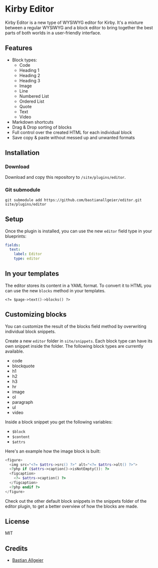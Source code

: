 # Kirby Editor

Kirby Editor is a new type of WYSIWYG editor for Kirby. It's a mixture between a regular WYSIWYG and a block editor to bring together the best parts of both worlds in a user-friendly interface. 

## Features

- Block types: 
  - Code
  - Heading 1
  - Heading 2
  - Heading 3
  - Image
  - Line
  - Numbered List
  - Ordered List
  - Quote
  - Text
  - Video
- Markdown shortcuts
- Drag & Drop sorting of blocks
- Full control over the created HTML for each individual block
- Save copy & paste without messed up and unwanted formats

## Installation

### Download

Download and copy this repository to `/site/plugins/editor`.

### Git submodule

```
git submodule add https://github.com/bastianallgeier/editor.git site/plugins/editor
```

## Setup

Once the plugin is installed, you can use the new `editor` field type in your blueprints:

```yaml
fields:
  text:
    label: Editor
    type: editor
```

## In your templates

The editor stores its content in a YAML format. To convert it to HTML you can use the new `blocks` method in your templates.

```
<?= $page->text()->blocks() ?>
```

## Customizing blocks

You can customize the result of the blocks field method by overwriting individual block snippets.

Create a new `editor` folder in `site/snippets`. Each block type can have its own snippet inside the folder. The following block types are currently available.

- code
- blockquote
- h1
- h2
- h3
- hr
- image
- ol
- paragraph
- ul
- video

Inside a block snippet you get the following variables:

- `$block`
- `$content`
- `$attrs`

Here's an example how the image block is built:

```php
<figure>
  <img src="<?= $attrs->src() ?>" alt="<?= $attrs->alt() ?>">
  <?php if ($attrs->caption()->isNotEmpty()): ?>
  <figcaption>
    <?= $attrs->caption() ?>
  </figcaption>
  <?php endif ?>
</figure>
```

Check out the other default block snippets in the snippets folder of the editor plugin, to get a better overview of how the blocks are made.

## License

MIT

## Credits

- [Bastian Allgeier](https://getkirby.com)
